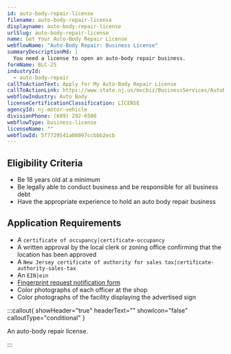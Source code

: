 ```yaml
---
id: auto-body-repair-license
filename: auto-body-repair-license
displayname: auto-body-repair-license
urlSlug: auto-body-repair-license
name: Get Your Auto-Body Repair License
webflowName: "Auto-Body Repair: Business License"
summaryDescriptionMd: |
  You need a license to open an auto-body repair business.
formName: BLC-25
industryId:
  - auto-body-repair
callToActionText: Apply for My Auto-Body Repair License
callToActionLink: https://www.state.nj.us/mvcbiz/BusinessServices/AutoBodyRepair.htm
webflowIndustry: Auto Body
licenseCertificationClassification: LICENSE
agencyId: nj-motor-vehicle
divisionPhone: (609) 292-6500
webflowType: business-license
licenseName: ""
webflowId: 5f7729541a08097ccbbb2ecb
---
```


## Eligibility Criteria

- Be 18 years old at a minimum
- Be legally able to conduct business and be responsible for all business debt
- Have the appropriate experience to hold an auto body repair business

## Application Requirements

- A `certificate of occupancy|certificate-occupancy`
- A written approval by the local clerk or zoning office confirming that the location has been approved
- A `New Jersey certificate of authority for sales tax|certificate-authority-sales-tax`
- An `EIN|ein`
- [Fingerprint request notification form](https://www.state.nj.us/mvcbiz/pdf/Business_Licenses/Fingerprint_Request_Notification_Form.pdf)
- Color photographs of each officer at the shop
- Color photographs of the facility displaying the advertised sign

:::callout{ showHeader="true" headerText="" showIcon="false" calloutType="conditional" }

An auto-body repair license.

:::
